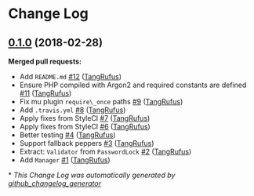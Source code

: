 # Change Log

## [0.1.0](https://github.com/TypistTech/wp-password-argon-two/tree/0.1.0) (2018-02-28)
**Merged pull requests:**

- Add `README.md` [\#12](https://github.com/TypistTech/wp-password-argon-two/pull/12) ([TangRufus](https://github.com/TangRufus))
- Ensure PHP compiled with Argon2 and required constants are defined [\#11](https://github.com/TypistTech/wp-password-argon-two/pull/11) ([TangRufus](https://github.com/TangRufus))
- Fix mu plugin `require\_once` paths [\#9](https://github.com/TypistTech/wp-password-argon-two/pull/9) ([TangRufus](https://github.com/TangRufus))
- Add `.travis.yml` [\#8](https://github.com/TypistTech/wp-password-argon-two/pull/8) ([TangRufus](https://github.com/TangRufus))
- Apply fixes from StyleCI [\#7](https://github.com/TypistTech/wp-password-argon-two/pull/7) ([TangRufus](https://github.com/TangRufus))
- Apply fixes from StyleCI [\#6](https://github.com/TypistTech/wp-password-argon-two/pull/6) ([TangRufus](https://github.com/TangRufus))
- Better testing [\#4](https://github.com/TypistTech/wp-password-argon-two/pull/4) ([TangRufus](https://github.com/TangRufus))
- Support fallback peppers [\#3](https://github.com/TypistTech/wp-password-argon-two/pull/3) ([TangRufus](https://github.com/TangRufus))
- Extract: `Validator` from `PasswordLock` [\#2](https://github.com/TypistTech/wp-password-argon-two/pull/2) ([TangRufus](https://github.com/TangRufus))
- Add `Manager` [\#1](https://github.com/TypistTech/wp-password-argon-two/pull/1) ([TangRufus](https://github.com/TangRufus))



\* *This Change Log was automatically generated by [github_changelog_generator](https://github.com/skywinder/Github-Changelog-Generator)*